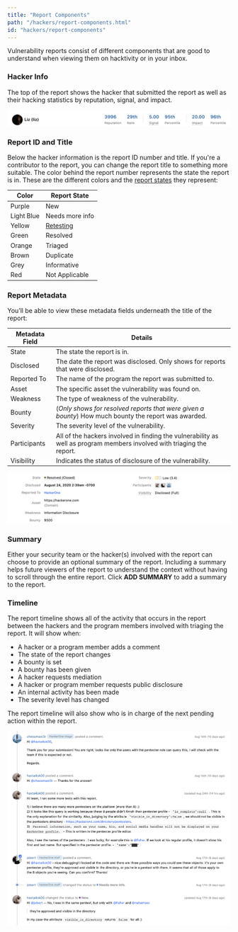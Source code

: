 ```yaml
---
title: "Report Components"
path: "/hackers/report-components.html"
id: "hackers/report-components"
---
```


Vulnerability reports consist of different components  that are good to understand when viewing them on hacktivity or in your inbox.

### Hacker Info
The top of the report shows the hacker that submitted the report as well as their hacking statistics by reputation, signal, and impact.

![hacker info](./images/report-timeline-hacker-info.png)

### Report ID and Title
Below the hacker information is the report ID number and title. If you're a contributor to the report, you can change the report title to something more suitable. The color behind the report number represents the state the report is in. These are the different colors and the [report states](report-states.html) they represent:

Color | Report State
----- | ---------
Purple | New
Light Blue | Needs more info
Yellow | [Retesting](retesting.html)
Green | Resolved
Orange | Triaged
Brown | Duplicate
Grey | Informative
Red | Not Applicable

### Report Metadata
You’ll be able to view these metadata fields underneath the title of the report:

Metadata Field | Details
-------------- | --------
State | The state the report is in.
Disclosed | The date the report was disclosed. Only shows for reports that were disclosed.
Reported To | The name of the program the report was submitted to.
Asset | The specific asset the vulnerability was found on.
Weakness | The type of weakness of the vulnerability.
Bounty | (*Only shows for resolved reports that were given a bounty*) How much bounty the report was awarded.   
Severity | The severity level of the vulnerability.
Participants | All of the hackers involved in finding the vulnerability as well as program members involved with triaging the report.
Visibility | Indicates the status of disclosure of the vulnerability.

![report metadata](./images/report-components-metadata.png)

### Summary
Either your security team or the hacker(s) involved with the report can choose to provide an optional summary of the report. Including a summary helps future viewers of the report to understand the context without having to scroll through the entire report. Click **ADD SUMMARY** to add a summary to the report.

### Timeline
The report timeline shows all of the activity that occurs in the report between the hackers and the program members involved with triaging the report. It will show when:
* A hacker or a program member adds a comment
* The state of the report changes
* A bounty is set
* A bounty has been given
* A hacker requests mediation
* A hacker or program member requests public disclosure  
* An internal activity has been made
* The severity level has changed

The report timeline will also show who is in charge of the next pending action within the report.

![report timeline](./images/report-components-timeline.png)
